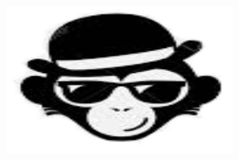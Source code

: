 <p align="center">
  <img width="460" height="300" src="https://raw.githubusercontent.com/alirezaarzehgar/funny/main/src/assets/logo.png">
</p>
